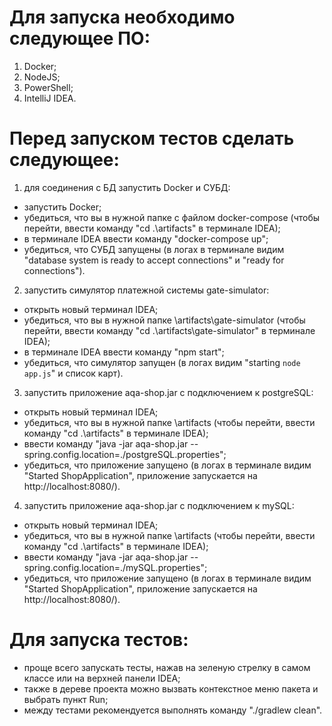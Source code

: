# Для запуска необходимо следующее ПО:
1. Docker;
1. NodeJS;
1. PowerShell;
1. IntelliJ IDEA.

# Перед запуском тестов сделать следующее:
1. для соединения с БД запустить Docker и СУБД: 
* запустить Docker;
* убедиться, что вы в нужной папке с файлом docker-compose (чтобы перейти, ввести команду "cd .\artifacts\" в терминале IDEA);
* в терминале IDEA ввести команду "docker-compose up";
* убедиться, что СУБД запущены (в логах в терминале видим "database system is ready to accept connections" и "ready for connections").

2. запустить симулятор платежной системы gate-simulator:
* открыть новый терминал IDEA;
* убедиться, что вы в нужной папке \artifacts\gate-simulator (чтобы перейти, ввести команду "cd .\artifacts\gate-simulator\" в терминале IDEA);
* в терминале IDEA ввести команду "npm start";
* убедиться, что симулятор запущен (в логах видим "starting `node app.js`" и список карт).

3. запустить приложение aqa-shop.jar с подключением к postgreSQL:
* открыть новый терминал IDEA;
* убедиться, что вы в нужной папке \artifacts (чтобы перейти, ввести команду "cd .\artifacts\" в терминале IDEA);
* ввести команду "java -jar aqa-shop.jar --spring.config.location=./postgreSQL.properties";
* убедиться, что приложение запущено (в логах в терминале видим "Started ShopApplication", приложение запускается на http://localhost:8080/).

4. запустить приложение aqa-shop.jar с подключением к mySQL:
* открыть новый терминал IDEA;
* убедиться, что вы в нужной папке \artifacts (чтобы перейти, ввести команду "cd .\artifacts\" в терминале IDEA);
* ввести команду "java -jar aqa-shop.jar --spring.config.location=./mySQL.properties";
* убедиться, что приложение запущено (в логах в терминале видим "Started ShopApplication", приложение запускается на http://localhost:8080/).

# Для запуска тестов:
* проще всего запускать тесты, нажав на зеленую стрелку в самом классе или на верхней панели IDEA;
* также в дереве проекта можно вызвать контекстное меню пакета и выбрать пункт Run;
* между тестами рекомендуется выполнять команду  "./gradlew clean".